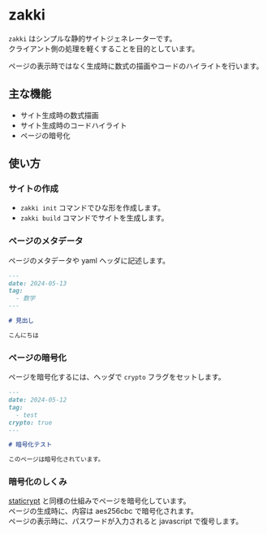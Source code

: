 # zakki

`zakki` はシンプルな静的サイトジェネレーターです。<br>
クライアント側の処理を軽くすることを目的としています。

ページの表示時ではなく生成時に数式の描画やコードのハイライトを行います。

## 主な機能

- サイト生成時の数式描画
- サイト生成時のコードハイライト
- ページの暗号化

## 使い方

### サイトの作成

- `zakki init` コマンドでひな形を作成します。
- `zakki build` コマンドでサイトを生成します。

### ページのメタデータ

ページのメタデータや yaml ヘッダに記述します。

```md
---
date: 2024-05-13
tag:
  - 数学
---

# 見出し

こんにちは
```

### ページの暗号化

ページを暗号化するには、ヘッダで `crypto` フラグをセットします。

```md
---
date: 2024-05-12
tag:
  - test
crypto: true
---

# 暗号化テスト

このページは暗号化されています。
```

### 暗号化のしくみ

[staticrypt](https://github.com/robinmoisson/staticrypt) と同様の仕組みでページを暗号化しています。<br>
ページの生成時に、内容は aes256cbc で暗号化されます。<br>
ページの表示時に、パスワードが入力されると javascript で復号します。<br>
